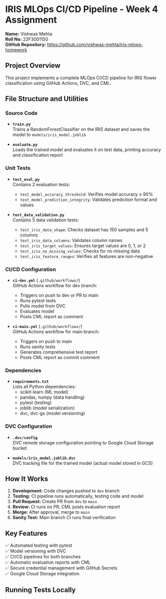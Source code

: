 
# IRIS MLOps CI/CD Pipeline - Week 4 Assignment

**Name:** Vishwas Mehta  
**Roll No:** 22F3001150  
**GitHub Repository:** https://github.com/vishwas-mehta/iris-mlops-homework

## Project Overview

This project implements a complete MLOps CI/CD pipeline for IRIS flower classification using GitHub Actions, DVC, and CML.

## File Structure and Utilities

### **Source Code**

- **`train.py`**  
  Trains a RandomForestClassifier on the IRIS dataset and saves the model to `models/iris_model.joblib`

- **`evaluate.py`**  
  Loads the trained model and evaluates it on test data, printing accuracy and classification report

### **Unit Tests**

- **`test_eval.py`**  
  Contains 2 evaluation tests:
  - `test_model_accuracy_threshold`: Verifies model accuracy ≥ 90%
  - `test_model_prediction_integrity`: Validates prediction format and values

- **`test_data_validation.py`**  
  Contains 5 data validation tests:
  - `test_iris_data_shape`: Checks dataset has 150 samples and 5 columns
  - `test_iris_data_columns`: Validates column names
  - `test_iris_target_values`: Ensures target values are 0, 1, or 2
  - `test_iris_no_missing_values`: Checks for no missing data
  - `test_iris_feature_ranges`: Verifies all features are non-negative

### **CI/CD Configuration**

- **`ci-dev.yml`** (`.github/workflows/`)  
  GitHub Actions workflow for dev branch:
  - Triggers on push to dev or PR to main
  - Runs pytest tests
  - Pulls model from DVC
  - Evaluates model
  - Posts CML report as comment

- **`ci-main.yml`** (`.github/workflows/`)  
  GitHub Actions workflow for main branch:
  - Triggers on push to main
  - Runs sanity tests
  - Generates comprehensive test report
  - Posts CML report as commit comment

### **Dependencies**

- **`requirements.txt`**  
  Lists all Python dependencies:
  - scikit-learn (ML model)
  - pandas, numpy (data handling)
  - pytest (testing)
  - joblib (model serialization)
  - dvc, dvc-gs (model versioning)

### **DVC Configuration**

- **`.dvc/config`**  
  DVC remote storage configuration pointing to Google Cloud Storage bucket

- **`models/iris_model.joblib.dvc`**  
  DVC tracking file for the trained model (actual model stored in GCS)

## How It Works

1. **Development:** Code changes pushed to `dev` branch
2. **Testing:** CI pipeline runs automatically, testing code and model
3. **Pull Request:** Create PR from `dev` to `main`
4. **Review:** CI runs on PR, CML posts evaluation report
5. **Merge:** After approval, merge to `main`
6. **Sanity Test:** Main branch CI runs final verification

## Key Features

✅ Automated testing with pytest  
✅ Model versioning with DVC  
✅ CI/CD pipelines for both branches  
✅ Automatic evaluation reports with CML  
✅ Secure credential management with GitHub Secrets  
✅ Google Cloud Storage integration

## Running Tests Locally

